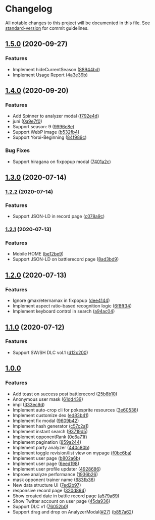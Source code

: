 # Changelog

All notable changes to this project will be documented in this file. See [standard-version](https://github.com/conventional-changelog/standard-version) for commit guidelines.

## [1.5.0](https://github.com/potato4d/pokemon63/compare/v1.4.0...v1.5.0) (2020-09-27)


### Features

* Implement hideCurrentSeason ([88944bd](https://github.com/potato4d/pokemon63/commit/88944bdd0b2bb1ebd6e90e1328d368cff355b090))
* Implement Usage Report ([4a3e39b](https://github.com/potato4d/pokemon63/commit/4a3e39b6ff0ec6adf4df15012905b717a6e46b10))

## [1.4.0](https://github.com/potato4d/pokemon63/compare/v1.3.0...v1.4.0) (2020-09-20)


### Features

* Add Spinner to analyzer modal ([f792e4d](https://github.com/potato4d/pokemon63/commit/f792e4ddf6248b14893ee3ac0866b04a77cb3b10))
* juni ([0a9e7f0](https://github.com/potato4d/pokemon63/commit/0a9e7f073085b83c88d91aaf3c8aeaec4a087926))
* Support season: 9 ([9996e8e](https://github.com/potato4d/pokemon63/commit/9996e8e5593e0c13ed0d8b6e18314b209c3d6729))
* Support WebP image ([b532fb4](https://github.com/potato4d/pokemon63/commit/b532fb47b3aaefbfa084121cfdaf165649123252))
* Support Yoroi-Beginning ([84f989c](https://github.com/potato4d/pokemon63/commit/84f989c935560bb312025f32ecef6b07b4234da3))


### Bug Fixes

* Support hiragana on fixpopup modal ([7401a2c](https://github.com/potato4d/pokemon63/commit/7401a2c51f7aa4aff5e9b0160200d7c259926f03))

## [1.3.0](https://github.com/potato4d/pokemon63/compare/v1.2.2...v1.3.0) (2020-07-14)

### [1.2.2](https://github.com/potato4d/pokemon63/compare/v1.2.1...v1.2.2) (2020-07-14)


### Features

* Support JSON-LD in record page ([c078a9c](https://github.com/potato4d/pokemon63/commit/c078a9c00f0331bfba560d1ada7fa3c3555a7b2c))

### [1.2.1](https://github.com/potato4d/pokemon63/compare/v1.2.0...v1.2.1) (2020-07-13)


### Features

* Mobile HOME ([be12be9](https://github.com/potato4d/pokemon63/commit/be12be9b4c2dc47ebaeb7dfc121381c2b07b42c9))
* Support JSON-LD on battlerecord page ([8ad3bd9](https://github.com/potato4d/pokemon63/commit/8ad3bd9f99bf58469bb998b68f25a91e5c207c81))

## [1.2.0](https://github.com/potato4d/pokemon63/compare/v1.1.0...v1.2.0) (2020-07-13)


### Features

* Ignore gmax/eternamax in fixpopup ([dee4144](https://github.com/potato4d/pokemon63/commit/dee4144cafe7506a1fdf387bcfdc3fff5f23fa15))
* Implement aspect ratio-based recognition logic ([6f8ff34](https://github.com/potato4d/pokemon63/commit/6f8ff348be061ef99162e3124157a42b43c25e06))
* Implement keyboard control in search ([a94ac04](https://github.com/potato4d/pokemon63/commit/a94ac04e188a969a8b77f6c45c5736022523b5e9))

## [1.1.0](https://github.com/potato4d/pokemon63/compare/v1.0.0...v1.1.0) (2020-07-12)

### Features

* Support SW/SH DLC vol.1 ([d12c200](https://github.com/potato4d/pokemon63/commit/d12c20027796264c92eaf3f509ba557b2a7df39a))

## [1.0.0](https://github.com/potato4d/pokemon63/releases/tag/v1.0.0)

### Features

* Add toast on success post battlerecord ([25b8b10](https://github.com/potato4d/pokemon63/commit/25b8b105ef8e62853646911f46ae9731b79ca3a0))
* Anonymous user mask ([61dd439](https://github.com/potato4d/pokemon63/commit/61dd439de255a62014459a3dc73a940facc06a42))
* impl ([333ec9d](https://github.com/potato4d/pokemon63/commit/333ec9d027d96d232763490f2dc0e39477804e09))
* Implement auto-crop cli for pokesprite resources ([3e60538](https://github.com/potato4d/pokemon63/commit/3e60538d892464ca1763b7d593209a349e3acbf5))
* Implement customize dex ([ed83b41](https://github.com/potato4d/pokemon63/commit/ed83b41262c104d3b58133811416b846153b4542))
* Implement fix modal ([9609b42](https://github.com/potato4d/pokemon63/commit/9609b42c363f28b5395362af1aa61d289b5c4284))
* Implement hash generator ([c57c2a1](https://github.com/potato4d/pokemon63/commit/c57c2a1054f2ac12d57223746d057da8ac84c280))
* Implement instant search ([93719d5](https://github.com/potato4d/pokemon63/commit/93719d5923c129ab0b89ae7413826be89fc52eda))
* Implement opponentRank ([0c6a71f](https://github.com/potato4d/pokemon63/commit/0c6a71f7063c38e4da4347b910c2273ecde8c22d))
* Implement pagination ([859a244](https://github.com/potato4d/pokemon63/commit/859a24400d59dc7527f3686d4451a4ad5d13126e))
* Implement party analyzer ([440c80b](https://github.com/potato4d/pokemon63/commit/440c80bb0d99652f21ec20d16147ec52ddea00ec))
* Implement toggle revision/list view on mypage ([f0bc6ba](https://github.com/potato4d/pokemon63/commit/f0bc6ba2440444011f06af9a63555ed2147e0b71))
* Implement user page ([b802a6b](https://github.com/potato4d/pokemon63/commit/b802a6b7a044e0a6fa8433c98768b1edf29d775b))
* Implement user page ([6eed198](https://github.com/potato4d/pokemon63/commit/6eed19849170af411ab67bfba15ed0efc16f95f4))
* Implement user profile updater ([4928686](https://github.com/potato4d/pokemon63/commit/492868687fe3bd0ecf9e9a06a389f71587b7878b))
* Improve analyze performance ([1936b26](https://github.com/potato4d/pokemon63/commit/1936b269a1e838972d8fd4c0650f94de005a372c))
* mask opponent trainer name ([683fb36](https://github.com/potato4d/pokemon63/commit/683fb36fa96db2ef718c1b51409aa559af634352))
* New data structure UI ([7ed2b97](https://github.com/potato4d/pokemon63/commit/7ed2b97a19b6b66ebd639b13faa55e150fb80ba5))
* responsive record page ([320d894](https://github.com/potato4d/pokemon63/commit/320d89416f4b76978ad0ee545e13a4c6fc819cdd))
* Show created date in battle record page ([a579a69](https://github.com/potato4d/pokemon63/commit/a579a690a98cca40a1117e3fc48c6f4965fee69f))
* Show Twitter account on user page ([45da936](https://github.com/potato4d/pokemon63/commit/45da93680dba4edf7db0c0b64cc1222d65c81aac))
* Support DLC v1 ([76052b0](https://github.com/potato4d/pokemon63/commit/76052b094c84fa0faf9ae68eedd9c3a713d8028e))
* Support drag and drop on AnalyzerModal([#27](https://github.com/potato4d/pokemon63/issues/27)) ([b857a62](https://github.com/potato4d/pokemon63/commit/b857a62a81dd15f0002f70caa4bb6327eee59154))
